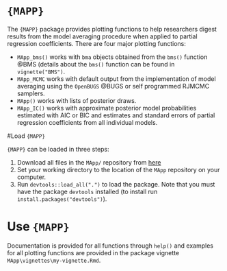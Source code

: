 # `{MAPP}`

The `{MAPP}` package provides plotting functions to help researchers digest results from the model averaging procedure when applied to partial regression coefficients. There are four major plotting functions:  

- `MApp_bms()` works with `bma` objects obtained from the `bms()` function @BMS (details about the `bms()` function can be found in `vignette("BMS")`.
- `MApp_MCMC` works with default output from the implementation of model averaging using the `OpenBUGS` @BUGS or self programmed RJMCMC samplers. 
- `MApp()` works with lists of posterior draws. 
- `MApp_IC()` works with approximate posterior model probabilities estimated with AIC or BIC and estimates and standard errors of partial regression coefficients from all individual models. 

#Load `{MAPP}` 

`{MAPP}` can be loaded in three steps: 

1. Download all files in the `MApp/` repository from [here](https://github.com/kbanner14/MApp-Rpackage/tree/master/MApp)
2. Set your working directory to the location of the `MApp` repository on your computer. 
3. Run `devtools::load_all(".")` to load the package. Note that you must have the package `devtools` installed (to install run `install.packages("devtools")`).

# Use `{MAPP}`

 Documentation is provided for all functions through `help()` and examples for all plotting functions are provided in the package vignette `MApp\vignettes\my-vignette.Rmd`.

